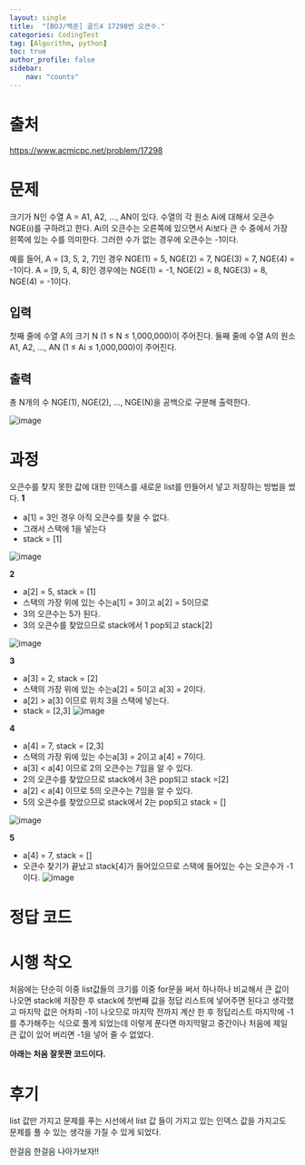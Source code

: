 ```yaml
---
layout: single
title:  "[BOJ/백준] 골드4 17298번 오큰수."
categories: CodingTest
tag: [Algorithm, python]
toc: true
author_profile: false
sidebar:
    nav: "counts"
---
```


# 출처
<https://www.acmicpc.net/problem/17298>


# 문제
크기가 N인 수열 A = A1, A2, ..., AN이 있다. 수열의 각 원소 Ai에 대해서 오큰수 NGE(i)를 구하려고 한다. Ai의 오큰수는 오른쪽에 있으면서 Ai보다 큰 수 중에서 가장 왼쪽에 있는 수를 의미한다. 그러한 수가 없는 경우에 오큰수는 -1이다.

예를 들어, A = [3, 5, 2, 7]인 경우 NGE(1) = 5, NGE(2) = 7, NGE(3) = 7, NGE(4) = -1이다. A = [9, 5, 4, 8]인 경우에는 NGE(1) = -1, NGE(2) = 8, NGE(3) = 8, NGE(4) = -1이다.


## 입력
첫째 줄에 수열 A의 크기 N (1 ≤ N ≤ 1,000,000)이 주어진다. 둘째 줄에 수열 A의 원소 A1, A2, ..., AN (1 ≤ Ai ≤ 1,000,000)이 주어진다.

## 출력
총 N개의 수 NGE(1), NGE(2), ..., NGE(N)을 공백으로 구분해 출력한다.

![image](https://github-production-user-asset-6210df.s3.amazonaws.com/92205960/263895152-171b5621-23c2-47eb-9179-fdccd9b35c83.png)


# 과정
오큰수를 찾지 못한 값에 대한 인덱스를 새로운 list를 만들어서 넣고 저장하는 방법을 썼다.
**1**
- a[1] = 3인 경우 아직 오큰수를 찾을 수 없다. 
- 그래서 스택에 1을 넣는다
- stack = [1]

![image](https://github-production-user-asset-6210df.s3.amazonaws.com/92205960/264052246-11c03693-5baa-4519-8c2a-b7765de885ab.png)

**2**
- a[2] = 5, stack = [1]
- 스택의 가장 위에 있는 수는a[1] = 3이고 a[2] = 5이므로
- 3의 오큰수는 5가 된다.
- 3의 오큰수를 찾았으므로 stack에서 1 pop되고 stack[2]

![image](https://github-production-user-asset-6210df.s3.amazonaws.com/92205960/264053146-e32ca06e-a34b-45fa-8f5d-94f74518b667.png)

**3**
- a[3] = 2, stack = [2]
- 스택의 가장 위에 있는 수는a[2] = 5이고 a[3] = 2이다.
- a[2] > a[3] 이므로 위치 3을 스택에 넣는다.
- stack = [2,3]
![image](https://github-production-user-asset-6210df.s3.amazonaws.com/92205960/264053146-e32ca06e-a34b-45fa-8f5d-94f74518b667.png)

**4**
- a[4] = 7, stack = [2,3]
- 스택의 가장 위에 있는 수는a[3] = 2이고 a[4] = 7이다.
- a[3] < a[4] 이므로 2의 오큰수는 7임을 알 수 있다.
- 2의 오큰수를 찾았으므로 stack에서 3은 pop되고 stack =[2]
- a[2] < a[4] 이므로 5의 오큰수는 7임을 알 수 있다.
-  5의 오큰수를 찾았으므로 stack에서 2는 pop되고 stack = []

![image](https://github-production-user-asset-6210df.s3.amazonaws.com/92205960/264054845-8ef16585-b312-46fc-a892-c21502cda159.png)

**5**
- a[4] = 7, stack = []  
- 오큰수 찾기가 끝났고 stack[4]가 들어있으므로 스택에 들어있는 수는 오큰수가 -1이다.
![image](https://github-production-user-asset-6210df.s3.amazonaws.com/92205960/264055503-0d383ca9-ae06-4035-be92-fc0f23fbc974.png)

# 정답 코드
<script src="https://gist.github.com/kghees/5e99c07f2872efa79c7fd37c07ca74d2.js"></script>

# 시행 착오
처음에는 단순히 이중 list값들의 크기를 이중 for문을 써서 하나하나 비교해서
큰 값이 나오면 stack에 저장한 후  stack에 첫번째 값을 정답 리스트에 넣어주면
된다고 생각했고 마지막 값은 어차피 -1이 나오므로 마지막 전까지 계산 한 후 
정답리스트 마지막에 -1를 추가해주는 식으로 풀게 되었는데 이렇게 푼다면
마지막말고 중간이나 처음에 제일 큰 값이 있어 버리면 -1을 넣어 줄 수 없었다.

**아래는 처음 잘못짠 코드이다.**
<script src="https://gist.github.com/kghees/2ea482ca19e2955436e026e007565959.js"></script>

# 후기
list 값만 가지고 문제를 푸는 시선에서 list 값 들이 가지고 있는
인덱스 값을 가지고도 문제를 풀 수 있는 생각을 가질 수 있게 되었다.

한걸음 한걸음 나아가보자!!



